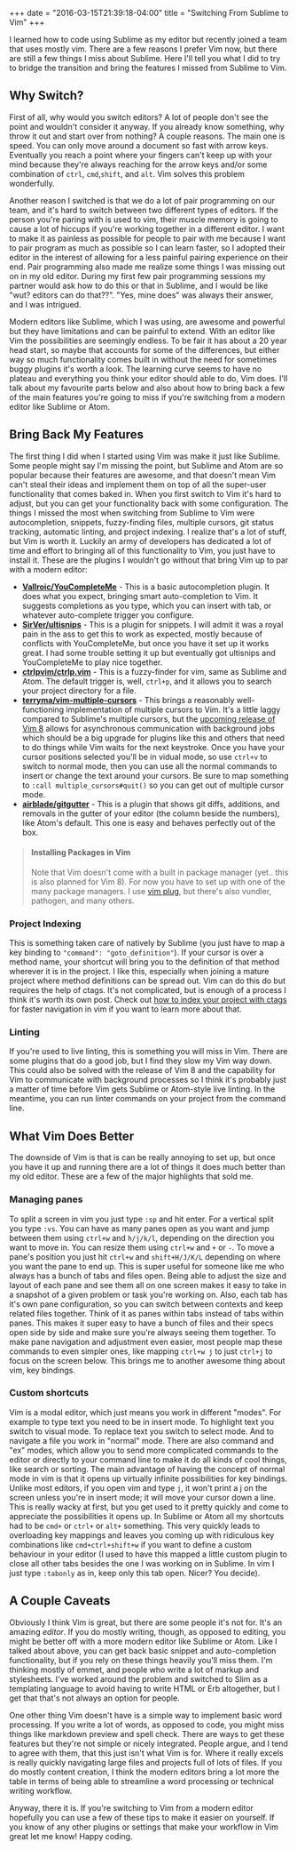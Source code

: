 +++
date = "2016-03-15T21:39:18-04:00"
title = "Switching From Sublime to Vim"
+++

I learned how to code using Sublime as my editor but recently joined a team that uses mostly vim. There are a few reasons I prefer Vim now, but there are still a few things I miss about Sublime. Here I'll tell you what I did to try to bridge the transition and bring the features I missed from Sublime to Vim.

## Why Switch?

First of all, why would you switch editors? A lot of people don't see the point and wouldn't consider it anyway. If you already know something, why throw it out and start over from nothing? A couple reasons. The main one is speed. You can only move around a document so fast with arrow keys. Eventually you reach a point where your fingers can't keep up with your mind because they're always reaching for the arrow keys and/or some combination of `ctrl`, `cmd`,`shift`, and `alt`. Vim solves this problem wonderfully.

Another reason I switched is that we do a lot of pair programming on our team, and it's hard to switch between two different types of editors. If the person you're paring with is used to vim, their muscle memory is going to cause a lot of hiccups if you're working together in a different editor. I want to make it as painless as possible for people to pair with me because I want to pair program as much as possible so I can learn faster, so I adopted their editor in the interest of allowing for a less painful pairing experience on their end. Pair programming also made me realize some things I was missing out on in my old editor. During my first few pair programming sessions my partner would ask how to do this or that in Sublime, and I would be like "wut? editors can do that??". "Yes, mine does" was always their answer, and I was intrigued.

Modern editors like Sublime, which I was using, are awesome and powerful but they have limitations and can be painful to extend. With an editor like Vim the possibilities are seemingly endless. To be fair it has about a 20 year head start, so maybe that accounts for some of the differences, but either way so much functionality comes built in without the need for sometimes buggy plugins it's worth a look. The learning curve seems to have no plateau and everything you think your editor should able to do, Vim does. I'll talk about my favourite parts below and also about how to bring back a few of the main features you're going to miss if you're switching from a modern editor like Sublime or Atom.

## Bring Back My Features

The first thing I did when I started using Vim was make it just like Sublime. Some people might say I'm missing the point, but Sublime and Atom are so popular because their features are awesome, and that doesn't mean Vim can't steal their ideas and implement them on top of all the super-user functionality that comes baked in. When you first switch to Vim it's hard to adjust, but you can get your functionality back with some configuration. The things I missed the most when switching from Sublime to Vim were autocompletion, snippets, fuzzy-finding files, multiple cursors, git status tracking, automatic linting, and project indexing. I realize that's a lot of stuff, but Vim is worth it. Luckily an army of developers has dedicated a lot of time and effort to bringing all of this functionality to Vim, you just have to install it. These are the plugins I wouldn't go without that bring Vim up to par with a modern editor:

- [**Vallroic/YouCompleteMe**](https://github.com/Valloric/YouCompleteMe) - This is a basic autocompletion plugin. It does what you expect, bringing smart auto-completion to Vim. It suggests completions as you type, which you can insert with tab, or whatever auto-complete trigger you configure.
- [**SirVer/ultisnips**](https://github.com/SirVer/ultisnips) - This is a plugin for snippets. I will admit it was a royal pain in the ass to get this to work as expected, mostly because of conflicts with YouCompleteMe, but once you have it set up it works great. I had some trouble setting it up but eventually got ultisnips and YouCompleteMe to play nice together.
- [**ctrlpvim/ctrlp.vim**](https://github.com/ctrlpvim/ctrlp.vim) - This is a fuzzy-finder for vim, same as Sublime and Atom. The default trigger is, well, `ctrl+p`, and it allows you to search your project directory for a file.
- [**terryma/vim-multiple-cursors**](https://github.com/terryma/vim-multiple-cursors) - This brings a reasonably well-functioning implementation of multiple cursors to Vim. It's a little laggy compared to Sublime's multiple cursors, but the [upcoming release of Vim 8](https://github.com/vim/vim/blob/master/runtime/doc/version8.txt) allows for asynchronous communication with background jobs which should be a big upgrade for plugins like this and others that need to do things while Vim waits for the next keystroke. Once you have your cursor positions selected you'll be in vidual mode, so use `ctrl+v` to switch to normal mode, then you can use all the normal commands to insert or change the text around your cursors. Be sure to map something to `:call multiple_cursors#quit()` so you can get out of multiple cursor mode.
- [**airblade/gitgutter**](https://github.com/airblade/vim-gitgutter) - This is a plugin that shows git diffs, additions, and removals in the gutter of your editor (the column beside the numbers), like Atom's default. This one is easy and behaves perfectly out of the box.

>#### Installing Packages in Vim
>Note that Vim doesn't come with a built in package manager (yet.. this is also planned for Vim 8). For now you have to set up with one of the many package managers. I use [vim plug](https://github.com/junegunn/vim-plug), but there's also vundler, pathogen, and many others.

### Project Indexing

This is something taken care of natively by Sublime (you just have to map a key binding to `"command": "goto_definition"`). If your cursor is over a method name, your shortcut will bring you to the definition of that method wherever it is in the project. I like this, especially when joining a mature project where method definitions can be spread out. Vim can do this do but requires the help of ctags. It's not complicated, but is enough of a process I think it's worth its own post. Check out [how to index your project with ctags](/blog/index-your-project-with-ctags-for-easy-method-lookup-in-vim/) for faster navigation in vim if you want to learn more about that.

### Linting

If you're used to live linting, this is something you will miss in Vim. There are some plugins that do a good job, but I find they slow my Vim way down. This could also be solved with the release of Vim 8 and the capability for Vim to communicate with background processes so I think it's probably just a matter of time before Vim gets Sublime or Atom-style live linting. In the meantime, you can run linter commands on your project from the command line.

## What Vim Does Better

The downside of Vim is that is can be really annoying to set up, but once you have it up and running there are a lot of things it does much better than my old editor. These are a few of the major highlights that sold me.

### Managing panes
To split a screen in vim you just type `:sp` and hit enter. For a vertical split you type `:vs`. You can have as many panes open as you want and jump between them using `ctrl+w` and `h/j/k/l`, depending on the direction you want to move in. You can resize them using `ctrl+w` and `+` or `-`. To move a pane's position you just hit `ctrl+w` and `shift+H/J/K/L` depending on where you want the pane to end up. This is super useful for someone like me who always has a bunch of tabs and files open. Being able to adjust the size and layout of each pane and see them all on one screen makes it easy to take in a snapshot of a given problem or task you're working on. Also, each tab has it's own pane configuration, so you can switch between contexts and keep related files together. Think of it as panes within tabs instead of tabs within panes. This makes it super easy to have a bunch of files and their specs open side by side and make sure you're always seeing them together. To make pane navigation and adjustment even easier, most people map these commands to even simpler ones, like mapping `ctrl+w j` to just `ctrl+j` to focus on the screen below. This brings me to another awesome thing about vim, key bindings.

### Custom shortcuts

Vim is a modal editor, which just means you work in different "modes". For example to type text you need to be in insert mode. To highlight text you switch to visual mode. To replace text you switch to select mode. And to navigate a file you work in "normal" mode. There are also command and "ex" modes, which allow you to send more complicated commands to the editor or directly to your command line to make it do all kinds of cool things, like search or sorting. The main advantage of having the concept of normal mode in vim is that it opens up virtually infinite possibilities for key bindings. Unlike most editors, if you open vim and type `j`, it won't print a j on the screen unless you're in insert mode; it will move your cursor down a line. This is really wacky at first, but you get used to it pretty quickly and come to appreciate the possibilities it opens up. In Sublime or Atom all my shortcuts had to be `cmd+` or `ctrl+` or `alt+` something. This very quickly leads to overloading key mappings and leaves you coming up with ridiculous key combinations like `cmd+ctrl+shift+w` if you want to define a custom behaviour in your editor (I used to have this mapped a little custom plugin to close all other tabs besides the one I was working on in Sublime. In vim I just type `:tabonly` as in, keep only this tab open. Nicer? You decide).

## A Couple Caveats

Obviously I think Vim is great, but there are some people it's not for. It's an amazing *editor*. If you do mostly writing, though, as opposed to editing, you might be better off with a more modern editor like Sublime or Atom. Like I talked about above, you can get back basic snippet and auto-completion functionality, but if you rely on these things heavily you'll miss them. I'm thinking mostly of emmet, and people who write a lot of markup and stylesheets. I've worked around the problem and switched to Slim as a templating language to avoid having to write HTML or Erb altogether, but I get that that's not always an option for people.

One other thing Vim doesn't have is a simple way to implement basic word processing. If you write a lot of words, as opposed to code, you might miss things like markdown preview and spell check. There are ways to get these features but they're not simple or nicely integrated. People argue, and I tend to agree with them, that this just isn't what Vim is for. Where it really excels is really quickly navigating large files and projects full of lots of files. If you do mostly content creation, I think the modern editors bring a lot more the table in terms of being able to streamline a word processing or technical writing workflow.

Anyway, there it is. If you're switching to Vim from a modern editor hopefully you can use a few of these tips to make it easier on yourself. If you know of any other plugins or settings that make your workflow in Vim great let me know! Happy coding.

